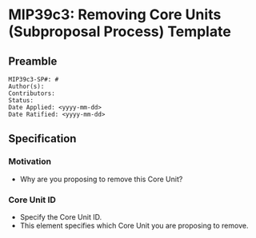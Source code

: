 # MIP39c3: Removing Core Units (Subproposal Process) Template

## Preamble
```
MIP39c3-SP#: #
Author(s):
Contributors:
Status:
Date Applied: <yyyy-mm-dd>
Date Ratified: <yyyy-mm-dd>
```

## Specification

### Motivation
- Why are you proposing to remove this Core Unit?

### Core Unit ID
- Specify the Core Unit ID.
- This element specifies which Core Unit you are proposing to remove.
